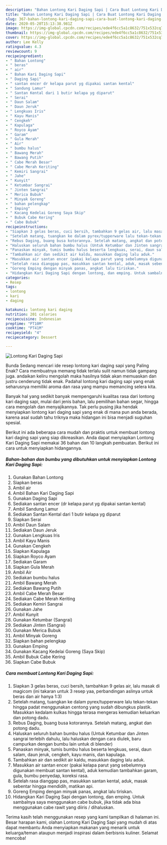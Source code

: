 ```yaml
---
description: "Bahan Lontong Kari Daging Sapi | Cara Buat Lontong Kari Daging Sapi Yang Enak Dan Lezat"
title: "Bahan Lontong Kari Daging Sapi | Cara Buat Lontong Kari Daging Sapi Yang Enak Dan Lezat"
slug: 367-bahan-lontong-kari-daging-sapi-cara-buat-lontong-kari-daging-sapi-yang-enak-dan-lezat
date: 2020-05-20T15:13:38.981Z
image: https://img-global.cpcdn.com/recipes/ede4f6cc5a1c8632/751x532cq70/lontong-kari-daging-sapi-foto-resep-utama.jpg
thumbnail: https://img-global.cpcdn.com/recipes/ede4f6cc5a1c8632/751x532cq70/lontong-kari-daging-sapi-foto-resep-utama.jpg
cover: https://img-global.cpcdn.com/recipes/ede4f6cc5a1c8632/751x532cq70/lontong-kari-daging-sapi-foto-resep-utama.jpg
author: Lee Kelly
ratingvalue: 4.3
reviewcount: 9
recipeingredient:
- " Bahan Lontong"
- " beras"
- " air"
- " Bahan Kari Daging Sapi"
- " Daging Sapi"
- " santan encer dr kelapa parut yg dipakai santan kental"
- " Sandung Lamur"
- " Santan Kental dari 1 butir kelapa yg diparut"
- " Serai"
- " Daun Salam"
- " Daun Jeruk"
- " Lengkuas Iris"
- " Kayu Manis"
- " Cengkeh"
- " Kapulaga"
- " Royco Ayam"
- " Garam"
- " Gula Merah"
- " Air"
- " bumbu halus"
- " Bawang Merah"
- " Bawang Putih"
- " Cabe Merah Besar"
- " Cabe Merah Keriting"
- " Kemiri Sangrai"
- " Jahe"
- " Kunyit"
- " Ketumbar Sangrai"
- " Jinten Sangrai"
- " Merica Bubuk"
- " Minyak Goreng"
- " bahan pelengkap"
- " Emping"
- " Kacang Kedelai Goreng Saya Skip"
- " Bubuk Cabe Kering"
- " Cabe Bubuk"
recipeinstructions:
- "Siapkan 3 gelas beras, cuci bersih, tambahkan 9 gelas air, lalu masak di magicom (ini takaran untuk 3 resep yaa, perbandingan aslinya untuk beras dan air hanya 1:3)"
- "Setelah matang, tuangkan ke dalam pyrex/tupperware lalu tekan-tekan hingga padat menggunakan centong yang sudah dibungkus plastik. Masukkan kedalam kulkas hingga terasa mengeras kemudian keluarkan dan potong dadu."
- "Rebus Daging, buang busa kotorannya. Setelah matang, angkat dan potong dadu."
- "Haluskan seluruh bahan bumbu halus (Untuk Ketumbar dan Jinten sangrai terlebih dahulu, lalu haluskan dengan cara diulek, baru campurkan dengan bumbu lain untuk di blender)"
- "Panaskan minyak, tumis bumbu halus beserta lengkuas, serai, daun salam, daun jeruk, cengkeh, kayu manis, dan kapulaga."
- "Tambahkan air dan sedikit air kaldu, masukkan daging lalu aduk."
- "Masukkan air santan encer (pakai kelapa parut yang sebelumnya digunakan membuat santan kental), aduk kemudian tambahkan garam, gula, bumbu penyedap, koreksi rasa."
- "Setelah rasa dianggap pas, masukkan santan kental, aduk, masak sebentar hingga mendidih, matikan api."
- "Goreng Emping dengan minyak panas, angkat lalu tiriskan."
- "Hidangkan Kari Daging Sapi dengan lontong, dan emping. Untuk sambalnya saya menggunakan cabe bubuk, jika tidak ada bisa menggunakan cabe rawit yang diiris / dihaluskan."
categories:
- Resep
tags:
- lontong
- kari
- daging

katakunci: lontong kari daging 
nutrition: 201 calories
recipecuisine: Indonesian
preptime: "PT10M"
cooktime: "PT41M"
recipeyield: "4"
recipecategory: Dessert

---
```



![Lontong Kari Daging Sapi](https://img-global.cpcdn.com/recipes/ede4f6cc5a1c8632/751x532cq70/lontong-kari-daging-sapi-foto-resep-utama.jpg)

Bunda Sedang mencari ide resep lontong kari daging sapi yang Paling Enak? Cara membuatnya memang tidak terlalu sulit namun tidak gampang juga. andaikan keliru mengolah maka hasilnya tidak akan memuaskan dan justru cenderung tidak enak. Padahal lontong kari daging sapi yang enak seharusnya memiliki aroma dan rasa yang mampu memancing selera kita.

Banyak hal yang sedikit banyak mempengaruhi kualitas rasa dari lontong kari daging sapi, mulai dari jenis bahan, lalu pemilihan bahan segar, hingga cara mengolah dan menyajikannya. Tak perlu pusing jika hendak menyiapkan lontong kari daging sapi yang enak di mana pun anda berada, karena asal sudah tahu triknya maka hidangan ini bisa menjadi suguhan spesial.




Berikut ini ada beberapa cara mudah dan praktis untuk membuat lontong kari daging sapi yang siap dikreasikan. Anda dapat menyiapkan Lontong Kari Daging Sapi memakai 36 bahan dan 10 langkah pembuatan. Berikut ini cara untuk menyiapkan hidangannya.

<!--inarticleads1-->

##### Bahan-bahan dan bumbu yang dibutuhkan untuk menyiapkan Lontong Kari Daging Sapi:

1. Gunakan  Bahan Lontong
1. Siapkan  beras
1. Ambil  air
1. Ambil  Bahan Kari Daging Sapi
1. Gunakan  Daging Sapi
1. Sediakan  santan encer (dr kelapa parut yg dipakai santan kental)
1. Ambil  Sandung Lamur
1. Sediakan  Santan Kental dari 1 butir kelapa yg diparut
1. Siapkan  Serai
1. Ambil  Daun Salam
1. Sediakan  Daun Jeruk
1. Gunakan  Lengkuas Iris
1. Ambil  Kayu Manis
1. Gunakan  Cengkeh
1. Siapkan  Kapulaga
1. Siapkan  Royco Ayam
1. Sediakan  Garam
1. Siapkan  Gula Merah
1. Ambil  Air
1. Sediakan  bumbu halus
1. Ambil  Bawang Merah
1. Sediakan  Bawang Putih
1. Ambil  Cabe Merah Besar
1. Sediakan  Cabe Merah Keriting
1. Sediakan  Kemiri Sangrai
1. Gunakan  Jahe
1. Ambil  Kunyit
1. Gunakan  Ketumbar (Sangrai)
1. Sediakan  Jinten (Sangrai)
1. Gunakan  Merica Bubuk
1. Ambil  Minyak Goreng
1. Siapkan  bahan pelengkap
1. Gunakan  Emping
1. Gunakan  Kacang Kedelai Goreng (Saya Skip)
1. Ambil  Bubuk Cabe Kering
1. Siapkan  Cabe Bubuk




<!--inarticleads2-->

##### Cara membuat Lontong Kari Daging Sapi:

1. Siapkan 3 gelas beras, cuci bersih, tambahkan 9 gelas air, lalu masak di magicom (ini takaran untuk 3 resep yaa, perbandingan aslinya untuk beras dan air hanya 1:3)
1. Setelah matang, tuangkan ke dalam pyrex/tupperware lalu tekan-tekan hingga padat menggunakan centong yang sudah dibungkus plastik. Masukkan kedalam kulkas hingga terasa mengeras kemudian keluarkan dan potong dadu.
1. Rebus Daging, buang busa kotorannya. Setelah matang, angkat dan potong dadu.
1. Haluskan seluruh bahan bumbu halus (Untuk Ketumbar dan Jinten sangrai terlebih dahulu, lalu haluskan dengan cara diulek, baru campurkan dengan bumbu lain untuk di blender)
1. Panaskan minyak, tumis bumbu halus beserta lengkuas, serai, daun salam, daun jeruk, cengkeh, kayu manis, dan kapulaga.
1. Tambahkan air dan sedikit air kaldu, masukkan daging lalu aduk.
1. Masukkan air santan encer (pakai kelapa parut yang sebelumnya digunakan membuat santan kental), aduk kemudian tambahkan garam, gula, bumbu penyedap, koreksi rasa.
1. Setelah rasa dianggap pas, masukkan santan kental, aduk, masak sebentar hingga mendidih, matikan api.
1. Goreng Emping dengan minyak panas, angkat lalu tiriskan.
1. Hidangkan Kari Daging Sapi dengan lontong, dan emping. Untuk sambalnya saya menggunakan cabe bubuk, jika tidak ada bisa menggunakan cabe rawit yang diiris / dihaluskan.




Terima kasih telah menggunakan resep yang kami tampilkan di halaman ini. Besar harapan kami, olahan Lontong Kari Daging Sapi yang mudah di atas dapat membantu Anda menyiapkan makanan yang menarik untuk keluarga/teman ataupun menjadi inspirasi dalam berbisnis kuliner. Selamat mencoba!
